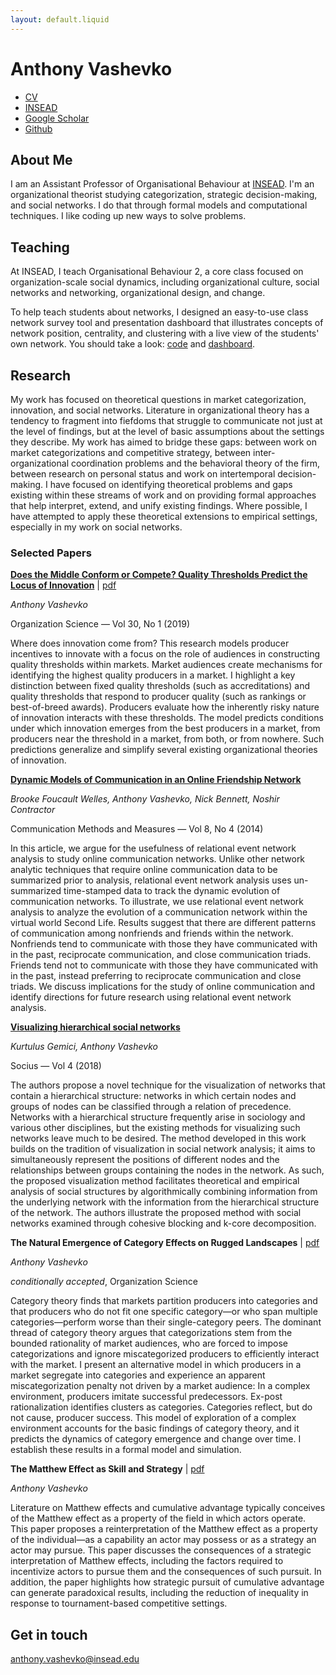 ```yaml
---
layout: default.liquid
---
```


<div id="header">
    <h1>Anthony Vashevko</h1>
    <div id="nav">
        <nav>
            <ul>
                <li><a href="/files/cv.pdf">CV</a></li>
                <li><a href="https://www.insead.edu/faculty-research/faculty/anthony-vashevko">INSEAD</a></li>
                <li><a href="https://scholar.google.com/citations?user=5dNZZ2UAAAAJ">Google Scholar</a></li>
                <li><a href="https://github.com/balachia">Github</a></li>
            </ul>
        </nav>
    </div>
</div>

## About Me

I am an Assistant Professor of Organisational Behaviour at
[INSEAD](https://www.insead.edu). I'm an organizational theorist studying
categorization, strategic decision-making, and social networks. I do that
through formal models and computational techniques. I like coding up new ways to
solve problems.

## Teaching

At INSEAD, I teach Organisational Behaviour 2, a core class focused on
organization-scale social dynamics, including organizational culture, social
networks and networking, organizational design, and change.

To help teach students about networks, I designed an easy-to-use class network
survey tool and presentation dashboard that illustrates concepts of network
position, centrality, and clustering with a live view of the students' own
network. You should take a look:
[code](https://github.com/balachia/class-survey) and
[dashboard](https://balachia.shinyapps.io/ob2-survey).

## Research

My work has focused on theoretical questions in market categorization,
innovation, and social networks. Literature in organizational theory has a
tendency to fragment into fiefdoms that struggle to communicate not just at the
level of findings, but at the level of basic assumptions about the settings they
describe. My work has aimed to bridge these gaps: between work on market
categorizations and competitive strategy, between inter-organizational
coordination problems and the behavioral theory of the firm, between research on
personal status and work on intertemporal decision-making. I have focused on
identifying theoretical problems and gaps existing within these streams of work
and on providing formal approaches that help interpret, extend, and unify
existing findings. Where possible, I have attempted to apply these theoretical
extensions to empirical settings, especially in my work on social networks.

### Selected Papers

**[Does the Middle Conform or Compete? Quality Thresholds Predict the Locus of Innovation](https://doi.org/10.1287/orsc.2018.1240)**
 | [pdf](/files/mid-status.pdf)

*Anthony Vashevko*

Organization Science — Vol 30, No 1 (2019)

Where does innovation come from? This research models producer incentives to
innovate with a focus on the role of audiences in constructing quality
thresholds within markets. Market audiences create mechanisms for identifying
the highest quality producers in a market. I highlight a key distinction between
fixed quality thresholds (such as accreditations) and quality thresholds that
respond to producer quality (such as rankings or best-of-breed awards).
Producers evaluate how the inherently risky nature of innovation interacts with
these thresholds. The model predicts conditions under which innovation emerges
from the best producers in a market, from producers near the threshold in a
market, from both, or from nowhere. Such predictions generalize and simplify
several existing organizational theories of innovation.


**[Dynamic Models of Communication in an Online Friendship Network](https://doi.org/10.1080/19312458.2014.967843)**

*Brooke Foucault Welles, Anthony Vashevko, Nick Bennett, Noshir Contractor*

Communication Methods and Measures — Vol 8, No 4 (2014)

In this article, we argue for the usefulness of relational event network
analysis to study online communication networks. Unlike other network analytic
techniques that require online communication data to be summarized prior to
analysis, relational event network analysis uses un-summarized time-stamped data
to track the dynamic evolution of communication networks. To illustrate, we use
relational event network analysis to analyze the evolution of a communication
network within the virtual world Second Life. Results suggest that there are
different patterns of communication among nonfriends and friends within the
network. Nonfriends tend to communicate with those they have communicated with
in the past, reciprocate communication, and close communication triads. Friends
tend not to communicate with those they have communicated with in the past,
instead preferring to reciprocate communication and close triads. We discuss
implications for the study of online communication and identify directions for
future research using relational event network analysis.


**[Visualizing hierarchical social networks](https://doi.org/10.1177/2378023118772982)**

*Kurtulus Gemici, Anthony Vashevko*

Socius — Vol 4 (2018)

The authors propose a novel technique for the visualization of networks that
contain a hierarchical structure: networks in which certain nodes and groups of
nodes can be classified through a relation of precedence. Networks with a
hierarchical structure frequently arise in sociology and various other
disciplines, but the existing methods for visualizing such networks leave much
to be desired. The method developed in this work builds on the tradition of
visualization in social network analysis; it aims to simultaneously represent
the positions of different nodes and the relationships between groups containing
the nodes in the network. As such, the proposed visualization method facilitates
theoretical and empirical analysis of social structures by algorithmically
combining information from the underlying network with the information from the
hierarchical structure of the network. The authors illustrate the proposed
method with social networks examined through cohesive blocking and k-core
decomposition.


**The Natural Emergence of Category Effects on Rugged Landscapes**
 | [pdf](/files/producer-categories.pdf)

*Anthony Vashevko*

*conditionally accepted*, Organization Science

Category theory finds that markets partition producers into categories and that
producers who do not fit one specific category—or who span multiple
categories—perform worse than their single-category peers. The dominant thread
of category theory argues that categorizations stem from the bounded rationality
of market audiences, who are forced to impose categorizations and ignore
miscategorized producers to efficiently interact with the market. I present an
alternative model in which producers in a market segregate into categories and
experience an apparent miscategorization penalty not driven by a market
audience: In a complex environment, producers imitate successful predecessors.
Ex-post rationalization identifies clusters as categories. Categories reflect,
but do not cause, producer success. This model of exploration of a complex
environment accounts for the basic findings of category theory, and it predicts
the dynamics of category emergence and change over time. I establish these
results in a formal model and simulation.


**The Matthew Effect as Skill and Strategy**
 | [pdf](/files/matthew.pdf)

*Anthony Vashevko*

Literature on Matthew effects and cumulative advantage typically conceives of
the Matthew effect as a property of the field in which actors operate. This
paper proposes a reinterpretation of the Matthew effect as a property of the
individual—as a capability an actor may possess or as a strategy an actor may
pursue. This paper discusses the consequences of a strategic interpretation of
Matthew effects, including the factors required to incentivize actors to pursue
them and the consequences of such pursuit. In addition, the paper highlights
how strategic pursuit of cumulative advantage can generate paradoxical results,
including the reduction of inequality in response to tournament-based
competitive settings.

## Get in touch

anthony.vashevko@insead.edu
